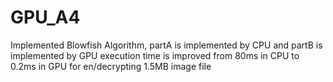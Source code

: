 GPU_A4
======

Implemented Blowfish Algorithm, partA is implemented by CPU and partB is implemented by GPU
execution time is improved from 80ms in CPU to 0.2ms in GPU for en/decrypting 1.5MB image file 
